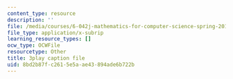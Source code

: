 ```yaml
---
content_type: resource
description: ''
file: /media/courses/6-042j-mathematics-for-computer-science-spring-2015/8bd2b87fc2615e5aae43894ade6b722b_bHvMYZvZp7Y.vtt
file_type: application/x-subrip
learning_resource_types: []
ocw_type: OCWFile
resourcetype: Other
title: 3play caption file
uid: 8bd2b87f-c261-5e5a-ae43-894ade6b722b
---
```

